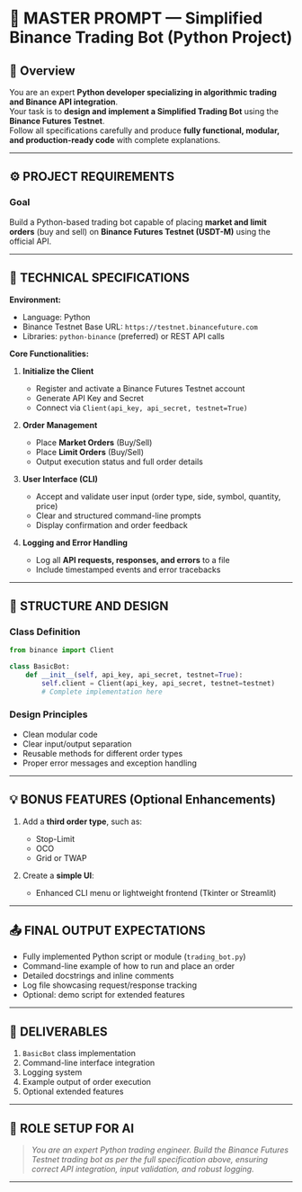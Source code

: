 
# 🧠 MASTER PROMPT — Simplified Binance Trading Bot (Python Project)

## 🎯 Overview
You are an expert **Python developer specializing in algorithmic trading and Binance API integration**.  
Your task is to **design and implement a Simplified Trading Bot** using the **Binance Futures Testnet**.  
Follow all specifications carefully and produce **fully functional, modular, and production-ready code** with complete explanations.

---

## ⚙️ PROJECT REQUIREMENTS

### Goal
Build a Python-based trading bot capable of placing **market and limit orders** (buy and sell) on **Binance Futures Testnet (USDT-M)** using the official API.

---

## 🧩 TECHNICAL SPECIFICATIONS

**Environment:**
- Language: Python  
- Binance Testnet Base URL: `https://testnet.binancefuture.com`  
- Libraries: `python-binance` (preferred) or REST API calls  

**Core Functionalities:**
1. **Initialize the Client**
   - Register and activate a Binance Futures Testnet account  
   - Generate API Key and Secret  
   - Connect via `Client(api_key, api_secret, testnet=True)`  

2. **Order Management**
   - Place **Market Orders** (Buy/Sell)  
   - Place **Limit Orders** (Buy/Sell)  
   - Output execution status and full order details  

3. **User Interface (CLI)**
   - Accept and validate user input (order type, side, symbol, quantity, price)  
   - Clear and structured command-line prompts  
   - Display confirmation and order feedback  

4. **Logging and Error Handling**
   - Log all **API requests, responses, and errors** to a file  
   - Include timestamped events and error tracebacks  

---

## 🧠 STRUCTURE AND DESIGN

### Class Definition
```python
from binance import Client

class BasicBot:
    def __init__(self, api_key, api_secret, testnet=True):
        self.client = Client(api_key, api_secret, testnet=testnet)
        # Complete implementation here
```

### Design Principles
- Clean modular code  
- Clear input/output separation  
- Reusable methods for different order types  
- Proper error messages and exception handling  

---

## 💡 BONUS FEATURES (Optional Enhancements)

1. Add a **third order type**, such as:
   - Stop-Limit  
   - OCO  
   - Grid or TWAP  

2. Create a **simple UI**:
   - Enhanced CLI menu or lightweight frontend (Tkinter or Streamlit)

---

## 📤 FINAL OUTPUT EXPECTATIONS

- Fully implemented Python script or module (`trading_bot.py`)  
- Command-line example of how to run and place an order  
- Detailed docstrings and inline comments  
- Log file showcasing request/response tracking  
- Optional: demo script for extended features  

---

## 💬 DELIVERABLES
1. `BasicBot` class implementation  
2. Command-line interface integration  
3. Logging system  
4. Example output of order execution  
5. Optional extended features  

---

## 🧠 ROLE SETUP FOR AI

> *You are an expert Python trading engineer. Build the Binance Futures Testnet trading bot as per the full specification above, ensuring correct API integration, input validation, and robust logging.*

---
